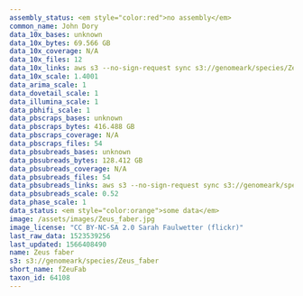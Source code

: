 ```yaml
---
assembly_status: <em style="color:red">no assembly</em>
common_name: John Dory
data_10x_bases: unknown
data_10x_bytes: 69.566 GB
data_10x_coverage: N/A
data_10x_files: 12
data_10x_links: aws s3 --no-sign-request sync s3://genomeark/species/Zeus_faber/fZeuFab1/genomic_data/10x/ .<br>
data_10x_scale: 1.4001
data_arima_scale: 1
data_dovetail_scale: 1
data_illumina_scale: 1
data_pbhifi_scale: 1
data_pbscraps_bases: unknown
data_pbscraps_bytes: 416.488 GB
data_pbscraps_coverage: N/A
data_pbscraps_files: 54
data_pbsubreads_bases: unknown
data_pbsubreads_bytes: 128.412 GB
data_pbsubreads_coverage: N/A
data_pbsubreads_files: 54
data_pbsubreads_links: aws s3 --no-sign-request sync s3://genomeark/species/Zeus_faber/fZeuFab1/genomic_data/pacbio/ . --exclude "*scraps.bam* --exclude "*ccs.bam*"<br>
data_pbsubreads_scale: 0.52
data_phase_scale: 1
data_status: <em style="color:orange">some data</em>
image: /assets/images/Zeus_faber.jpg
image_license: "CC BY-NC-SA 2.0 Sarah Faulwetter (flickr)"
last_raw_data: 1523539256
last_updated: 1566408490
name: Zeus faber
s3: s3://genomeark/species/Zeus_faber
short_name: fZeuFab
taxon_id: 64108
---
```

